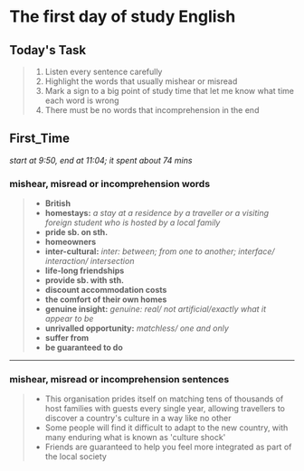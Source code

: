 # **The first day of study English**

## **Today's Task**
>1. Listen every sentence carefully
>2. Highlight the words that usually mishear or misread
>3. Mark a sign to a big point of study time that let me know what time each word is wrong
>4. There must be no words that incomprehension in the end

## **First_Time** 
*start at 9:50, end at 11:04; it spent about 74 mins*

### **mishear, misread or incomprehension words** 
>- **British**
>- **homestays:** *a stay at a residence by a traveller or a   visiting foreign student who is hosted by a local family*
>- **pride sb. on sth.** 
>- **homeowners**
>- **inter-cultural:** *inter: between; from one to another; interface/ interaction/ intersection*
>- **life-long friendships**
>- **provide sb. with sth.**
>- **discount accommodation costs**
>- **the comfort of their own homes**
>- **genuine insight:** *genuine: real/ not artificial/exactly what it appear to be*
>- **unrivalled opportunity:** *matchless/ one and only*
>- **suffer from**
>- **be guaranteed to do**
---

### **mishear, misread or incomprehension sentences**
>- This organisation prides itself on matching tens of thousands of host families with guests every single year,  allowing travellers to discover a country's culture in a way like no other
>- Some people will find it difficult to adapt to the new country, with many enduring what is known as 'culture shock' 
>- Friends are guaranteed to help you feel more integrated as part of the local society